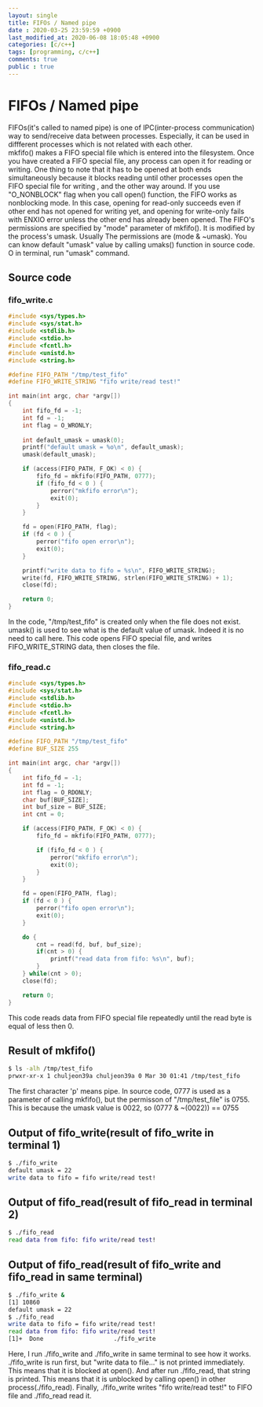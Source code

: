 ```yaml
---
layout: single
title: FIFOs / Named pipe
date : 2020-03-25 23:59:59 +0900
last_modified_at: 2020-06-08 18:05:48 +0900
categories: [c/c++]
tags: [programming, c/c++]
comments: true
public : true
---
```


# FIFOs / Named pipe
FIFOs(it's called to named pipe) is one of IPC(inter-process communication) way to send/receive data between processes. Especially, it can be used in diffferent processes which is not related with each other.  
mkfifo() makes a FIFO special file which is entered into the filesystem. Once you have created a FIFO special file, any process can open it for reading or writing. One thing to note that it has to be opened at both ends simultaneously because it blocks reading until other processes open the FIFO special file for writing , and the other way around.
If you use "O_NONBLOCK" flag when you call open() function, the FIFO works as nonblocking mode. In this case, opening for read-only succeeds even if other end has not opened for writing yet, and opening for write-only fails with ENXIO error unless the other end has already been opened.
The FIFO's permissions are specified by "mode" parameter of mkfifo(). It is modified by the process's umask. Usually The permissions are (mode & ~umask).
 You can know default "umask" value by calling umaks() function in source code. O in terminal, run "umask" command.

## Source code
### fifo_write.c
```c 
#include <sys/types.h>
#include <sys/stat.h>
#include <stdlib.h>
#include <stdio.h>
#include <fcntl.h>
#include <unistd.h>
#include <string.h>

#define FIFO_PATH "/tmp/test_fifo"
#define FIFO_WRITE_STRING "fifo write/read test!"

int main(int argc, char *argv[])
{ 
	int fifo_fd = -1;
	int fd = -1;
	int flag = O_WRONLY; 
	
	int default_umask = umask(0);
	printf("default umask = %o\n", default_umask);
	umask(default_umask);

	if (access(FIFO_PATH, F_OK) < 0) {
		fifo_fd = mkfifo(FIFO_PATH, 0777); 
		if (fifo_fd < 0 ) {
			perror("mkfifo error\n");
			exit(0);
		}
	}

	fd = open(FIFO_PATH, flag);
	if (fd < 0 ) {
		perror("fifo open error\n");
		exit(0);
	}

	printf("write data to fifo = %s\n", FIFO_WRITE_STRING);
	write(fd, FIFO_WRITE_STRING, strlen(FIFO_WRITE_STRING) + 1);
	close(fd);

	return 0; 
} 
```
In the code, "/tmp/test_fifo" is created only when the file does not exist.  
umask() is used to see what is the default value of umask. Indeed it is no need to call here.
This code opens FIFO special file, and writes FIFO_WRITE_STRING data, then closes the file.  

### fifo_read.c
```c 
#include <sys/types.h>
#include <sys/stat.h>
#include <stdlib.h>
#include <stdio.h>
#include <fcntl.h>
#include <unistd.h>
#include <string.h>

#define FIFO_PATH "/tmp/test_fifo"
#define BUF_SIZE 255 

int main(int argc, char *argv[])
{ 
	int fifo_fd = -1;
	int fd = -1;
	int flag = O_RDONLY; 
	char buf[BUF_SIZE];
	int buf_size = BUF_SIZE;
	int cnt = 0;

	if (access(FIFO_PATH, F_OK) < 0) {
		fifo_fd = mkfifo(FIFO_PATH, 0777);

		if (fifo_fd < 0 ) {
			perror("mkfifo error\n");
			exit(0);
		}
	}

	fd = open(FIFO_PATH, flag);
	if (fd < 0 ) {
		perror("fifo open error\n");
		exit(0);
	}

	do {
		cnt = read(fd, buf, buf_size); 
		if(cnt > 0) {
			printf("read data from fifo: %s\n", buf); 
		}
	} while(cnt > 0);
	close(fd);

	return 0; 
}
```
This code reads data from FIFO special file repeatedly until the read byte is equal of less then 0.

## Result of mkfifo()
```bash
$ ls -alh /tmp/test_fifo 
prwxr-xr-x 1 chuljeon39a chuljeon39a 0 Mar 30 01:41 /tmp/test_fifo
```
The first character 'p' means pipe. In source code, 0777 is used as a parameter of calling mkfifo(), but the permisson of "/tmp/test_file" is 0755. This is because the umask value is 0022, so (0777 & ~(0022)) == 0755

## Output of fifo_write(result of fifo_write in terminal 1)
```bash 
$ ./fifo_write 
default umask = 22
write data to fifo = fifo write/read test!
```

## Output of fifo_read(result of fifo_read in terminal 2)
```bash 
$ ./fifo_read 
read data from fifo: fifo write/read test!
```

## Output of fifo_read(result of fifo_write and fifo_read in same terminal)
```bash 
$ ./fifo_write &
[1] 10860
default umask = 22
$ ./fifo_read 
write data to fifo = fifo write/read test!
read data from fifo: fifo write/read test!
[1]+  Done                    ./fifo_write
```
Here, I run ./fifo_write and ./fifo_write in same terminal to see how it works. ./fifo_write is run first, but "write data to file..." is not printed immediately. This means that it is blocked at open(). And after run ./fifo_read, that string is printed. This means that it is unblocked by calling open() in other process(./fifo_read). Finally, ./fifo_write writes "fifo write/read test!" to FIFO file and ./fifo_read read it.


 

